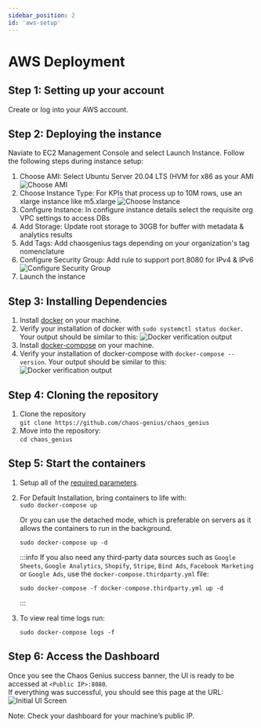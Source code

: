 ```yaml
---
sidebar_position: 2
id: 'aws-setup'
---
```


# AWS Deployment

## Step 1: Setting up your account

Create or log into your AWS account.

## Step 2: Deploying the instance

Naviate to EC2 Management Console and select Launch Instance. Follow the following steps during instance setup:

1. Choose AMI: Select Ubuntu Server 20.04 LTS (HVM for x86 as your AMI
    ![Choose AMI](/img/Setup/AWS/ami-select.png)
2. Choose Instance Type: For KPIs that process up to 10M rows, use an xlarge instance like m5.xlarge
    ![Choose Instance](/img/Setup/AWS/instance-select.png)
3. Configure Instance: In configure instance details select the requisite org VPC settings to access DBs
4. Add Storage: Update root storage to 30GB for buffer with metadata & analytics results
5. Add Tags: Add chaosgenius tags depending on your organization's tag nomenclature
6. Configure Security Group: Add rule to support port 8080 for IPv4 & IPv6
    ![Configure Security Group](/img/Setup/AWS/configure-secgroup.png)
7. Launch the instance

## Step 3: Installing Dependencies

1. Install [docker](https://docs.docker.com/engine/install/ubuntu/) on your machine.
2. Verify your installation of docker with `sudo systemctl status docker`.
    Your output should be similar to this:
    ![Docker verification output](/img/Setup/docker-output.png)
3. Install [docker-compose](https://docs.docker.com/compose/install/) on your machine.
4. Verify your installation of docker-compose with `docker-compose --version`.
    Your output should be similar to this:
    ![Docker verification output](/img/Setup/docker-compose-output.png)

## Step 4: Cloning the repository

1. Clone the repository  
    ```git clone https://github.com/chaos-genius/chaos_genius```
2. Move into the repository:  
    ```cd chaos_genius```

## Step 5: Start the containers

1. Setup all of the [required parameters](/Operator_Guides/Configuration/config-params.md#required-parameters).

1. For Default Installation, bring containers to life with:  
    ```sudo docker-compose up```  

    Or you can use the detached mode, which is preferable on servers as it allows the containers to run in the background.
    ```
    sudo docker-compose up -d
    ```

    :::info
    If you also need any third-party data sources such as `Google Sheets`, `Google Analytics`, `Shopify`, `Stripe`, `Bind Ads`, `Facebook Marketing` or `Google Ads`, use the `docker-compose.thirdparty.yml` file:
    ```
    sudo docker-compose -f docker-compose.thirdparty.yml up -d
    ```
    :::

1. To view real time logs run:
    ```
    sudo docker-compose logs -f
    ```

## Step 6: Access the Dashboard

Once you see the Chaos Genius success banner, the UI is ready to be accessed at `<Public IP>:8080`.  
If everything was successful, you should see this page at the URL:
![Initial UI Screen](/img/Setup/ui-init.png)

Note: Check your dashboard for your machine’s public IP.
